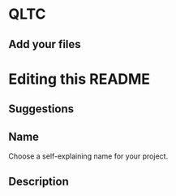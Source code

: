 # QLTC


## Add your files


# Editing this README


## Suggestions
## Name
Choose a self-explaining name for your project.

## Description
